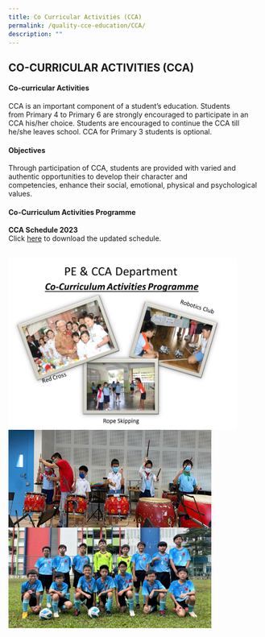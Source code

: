 ```yaml
---
title: Co Curricular Activities (CCA)
permalink: /quality-cce-education/CCA/
description: ""
---
```

## CO-CURRICULAR ACTIVITIES (CCA)

#### Co-curricular Activities


CCA is an important component of a student’s education. Students from Primary 4 to Primary 6 are strongly encouraged to participate in an CCA his/her choice. Students are encouraged to continue the CCA till he/she leaves school. CCA for Primary 3 students is optional.

#### Objectives


Through participation of CCA, students are provided with varied and authentic opportunities to develop their character and competencies, enhance their social, emotional, physical and psychological values.

#### Co-Curriculum Activities Programme

 **CCA Schedule 2023** <br>
Click [here](/files/CCA%20Schedule%202023.pdf) to download the updated schedule.

<br>

<img style="width: 90%;" src="/images/CCA1.png" align = "center" />

<br>

<img style="width: 80%;" src="/images/CCA2.png" align = "center" />

<br>

<img style="width: 80%;" src="/images/Football1.jpeg" align = "center" />

